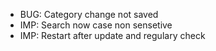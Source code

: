- BUG: Category change not saved
- IMP: Search now case non sensetive
- IMP: Restart after update and regulary check